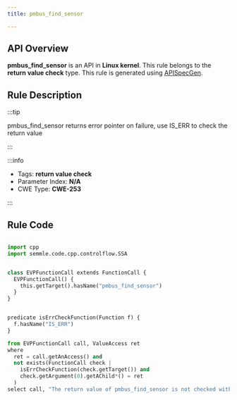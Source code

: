 ```yaml
---
title: pmbus_find_sensor

---
```



## API Overview
**pmbus_find_sensor** is an API in **Linux kernel**. This rule belongs to the **return value check** type. This rule is generated using [APISpecGen](../../tools/APISpecGen).
## Rule Description

:::tip

pmbus_find_sensor returns error pointer on failure, use IS_ERR to check the return value

:::

:::info

- Tags: **return value check**
- Parameter Index: **N/A**
- CWE Type: **CWE-253**

:::

## Rule Code
```python

import cpp
import semmle.code.cpp.controlflow.SSA


class EVPFunctionCall extends FunctionCall {
  EVPFunctionCall() {
    this.getTarget().hasName("pmbus_find_sensor")
  }
}


predicate isErrCheckFunction(Function f) {
  f.hasName("IS_ERR") 
}

from EVPFunctionCall call, ValueAccess ret
where
  ret = call.getAnAccess() and
  not exists(FunctionCall check |
    isErrCheckFunction(check.getTarget()) and
    check.getArgument(0).getAChild*() = ret
  )
select call, "The return value of pmbus_find_sensor is not checked with IS_ERR."
    
```